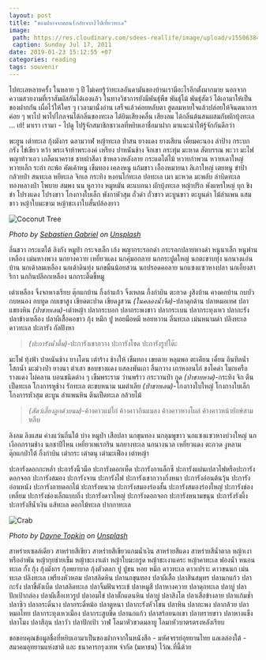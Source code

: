 ```yaml
---
layout: post
title: "ของฝากจากตอน(กลับจาก)ไปเที่ยวทะเล"
image:
 path: https://res.cloudinary.com/sdees-reallife/image/upload/v1550638495/SAM_3381.jpg
 caption: Sunday Jul 17, 2011
date: 2019-01-23 15:12:55 +07
categories: reading
tags: souvenir
---
```

ไปทะเลหลายครั้ง ในหลาย ๆ ปี ไม่เคยรู้ว่าทะเลอันดามันของบ้านเรามีอะไรอีกตั้งมากมาย นอกจากความสวยงามที่เราสัมผัสกันได้เองแล้ว ในทางวิชาการยังมีพันธุ์พืช พันธ์ุไม้ พันธุ์สัตว์ ได้เอามาให้เป็นของฝากกัน เผื่อไว้ให้ใคร ๆ เวลามานั่งอ่าน เสร็จแล้วค่อยหลับตา สูดลมหายใจแล้วปล่อยให้จินตนาการค่อย ๆ พาไป พาไปไกลจนได้กลิ่นของทะเล ได้ยินเสียงคลื่น เสียงลม ได้กลิ่นต้นสนผสมกับผักบุ้งทะเล ... เย้! มาเรา เรามา - ไปดู ไปรู้จักสมาชิกชาวเลที่หยิบเอาชื่อมาฝาก มาแนะนำให้รู้จักกันดีกว่า

พะยูน เต่าทะเล กุ้งมังกร ฉลามวาฬ หญ้าทะเล ป่าสน ยางแดง ยางเสียน เคี่ยมคะนอง ลำป้าง กระบกกรัง ไข่เขียว หว้า พระเจ้าห้าพระองค์ เหรียง ปาหนันช้าง จิกเขา กระทุ่ม มะหาด สัตบรรณ พะวา มะไฟ พญาท้าวเอว เกล็ดนาคราช ชายผ้าสีดา ข้าหลวงหลังลาย กระแตไต่ไม้ หวายกำพวน หวายเดาใหญ่ หวายเล็ก ระกำ กะพ้อ คัดเค้าหนู เข็มทอง เคลงหนู แก้มขาว เอื้องหมายนา ลิเภาใหญ่ เตยหนู ข่าป้า กล้วยป่า สนทะเล หยีทะเล จิกเล กระทิง หงอนไก่ทะเล ปอทะเล เมา มะหวด มะพลับ ลำบิดทะเล ทองหลางป่า โพบาย สมพง นน หูกวาง หมูหมัน ตะแบกนา ผักบุ้งทะเล หญ้าปริก พังแหรใหญ่ บุก ขิง ข่า โปรงแดง โปรงขาว โกงกางใบเล็ก พังกาหัวสุม ถั่วดำ ถั่วขาว ตะบูนขาว ตะบูนดำ ไม้ลำแพน แสมขาว หญ้าใบมะขาม หญ้าชะเงาใบสั้นปล้องยาว

![Coconut Tree](https://res.cloudinary.com/sdees-reallife/image/upload/c_scale,w_600/v1548238186/sebastien-gabriel-182791-unsplash.jpg)

*Photo by [Sebastien Gabriel](https://unsplash.com/@sgabriel) on [Unsplash](https://unsplash.com)*

ลิ่นชวา กระแตใต้ ลิงกัง หมูป่า กระจงเล็ก เก้ง พญากระรอกดำ กระรอกปลายหางดำ หนูนาเล็ก หนูฟานเหลือง เม่นหางพวง นกยางควาย เหยี่ยวแดง นกคุ่มอกลาย นกกระปูดใหญ่ นกตะขาบทุ่ง นกนางแอ่นบ้าน นกเด้าลมเหลือง นกเด้าดินทุ่ง นกขมิ้นน้อยสวน นกปรอดคอลาย นกแซงแซวหางปลา นกเอี้ยงสาริกา นกกินปลีอกเหลือง นกกระติ๊ดขี้หมู

เต่าเหลือง จิ้งจกหางเรียบ ตุ๊กแกบ้าน กิ้งก่าแก้ว จิ้งเหลน กิ้งก่าบิน ตะกวด งูสิงบ้าน คางคกบ้าน กบบัว กบหนอง กบทูด กบเขาสูง เขียดตะปาด เขียดงูสวน *(ในคลองน้ำจืด)*-ปลาดุกด้าน ปลาหมอเทศ ปลาแขยงหิน *(ป่าชายเลน)*-เต่าหญ้า ปลากระบอก ปลากระพงขาว ปลากระเบน ปลากระทุงเหว ปลากะรัง ปลาข้างเหลือง ปลาผีเสื้อคอขาว กุ้ง หมึก ปู หอยมือหมี หอยหวาน ลิ่นทะเล เม่นหนามดำ ปลิงทะเล ดาวทะเล ปะการัง กัลปังหา

> *(ปะการังน้ำตื้น)*-ปะการังเขากวาง ปะการังโขด ปะการังรูปโต๊ะ

มะไฟ ทุ้งฟ้า ปาหนันช้าง ยางโดน เต่าร้าง ช้างให้ เข็มทอง เขยตาย หลุมพอ ตะเคียน เคี่ยม อินทิลน้ำ โสกน้ำ มะม่วงป่า ยางนา ตำเสา ขอบขางแดง แสลงพันเถา ลิ้นกวาง เถาหงอนไก่ ชงโคดำ โมกเครือ รางแดง ไผ่คลาน บอนชนิดต่าง ๆ เข็มพระราม ว่านพร้าว กระวานป่า กูด *(ป่าชายหาด)*-กระทิง จิก ตีนเป็ดทะเล โกงการหูช้าง รักทะเล ตะขบหนาม นมตำเลีย *(ป่าชายเลน)*-โกงกางใบใหญ่ โกงกางใบเล็ก โกงการหัวสุม ตะบูน ลำแพนหิน ตีนเป็ดทะเล กล้วยไม้

> *(สัตว์เลี้ยงลูกด้วยนม)*-ค้างคาวแม่ไก่ ค้างคาวกินแมลง ค้างคาวหางโผล่ ค้างคาวหน้ายักษ์สามหลืบ

ลิงลม ลิงแสม ค่างแว่นถิ่นใต้ บ่าง หมูป่า เสือปลา นกขุนทอง นกลุมพูขาว นกแซงแซวหางบ่วงใหญ่ นกเงือกกรามช้าง นกชาปีไหน เหยี่ยวเพเรกริน นกยางทะเล นกนางนวล เหยี่ยวแดง ตะกวด งูหลาม ตุ๊กแกป่าใต้ กิ้งก่าบิน เต่ากระ เต่าตนุ เต่ามะเฟือง เต่าหญ้า

ปะการังดอกกะหล่ำ ปะการังนิ้วมือ ปะการังดอกเห็ด ปะการังกาแล็กซี ปะการังแผ่นเปลวไฟหรือปะการังดอกจอก ปะการังสมอง ปะการังจาน ปะการังไฟ ปะการังเขากวางกิ่งหนา ปะการังอ่อนต้นวุ้น ปะการังอ่อนหนัง ปะการังลายดอกไม้ ปะการังหนวด ปะการังสมองร่องสั้น ปะการังสมองร่องใหญ่ ปะการังช่องเหลี่ยม ปะการังช่องเล็กแบบกิ่ง ปะการังดาวใหญ่ ปะการังดอกจอก ปะการังหนามขนุน ปะการังรังผึ้ง ปะการังสีน้ำเงิน แส้ทะเล ดอกไม้ทะเล ปากกาทะเล

![Crab](https://res.cloudinary.com/sdees-reallife/image/upload/c_scale,w_600/v1548237664/dayne-topkin-67327-unsplash.jpg)

*Photo by [Dayne Topkin](https://unsplash.com/@dtopkin1) on [Unsplash](https://unsplash.com)*

สาหร่ายเซลล์เดียว สาหร่ายสีเขียว สาหร่ายสีเขียวแกมน้ำเงิน สาหร่ายสีแดง สาหร่ายสีน้ำตาล หญ้าเงาหรืออำพัน หญ้ากุยช่ายเข็ม หญ้าชะเงาเต่า หญ้าใบมะกรูด หญ้าชะเงาแคระ หญ้าคาทะเล ฟองน้ำ หนอนทะเล กั้ง กุ้ง กุ้งมังกร กุ้งพยาบาล กุ้งตัวตลก ปู ปูขน หอย หมึก ดาวทะเล ดาวเปราะ ดาวขนนก เม่นทะเล ปลิงทะเล เพรียงหัวหอม ปลาสลิดหิน ปลานกขุนทอง ปลาผีเสื้อ ปลาสินสมุทร ปลานกแก้ว ปลากะรัง ปลาขี้ตังเบ็ด ปลาสลิดทะเล ปลาจิ้มฟันจระเข้ ปลาหมูสี ปลาหางควาย ปลาดุกทะเล ปลาบู่ ปลาปักเป้ากล่อง ปลาผีเสื้อเทวรูป ปลาอมไข่ ปลาตั๊กแตนหิน ปลาบู่ ปลาสิงโต ปลาเสือข้างลาย ปลาแก้มช้ำ ปลาซิว ปลากระดี่นาง ปลากระดี่หม้อ ปลาตูหนา ปลากะรังหัวโขน ปลาหิน ปลากะพง ปลากล้วย ปลาหมอไทย ปลากระทุงเหวเมือง ปลากระสูบขีด ปลานกแก้ว ปลาสร้อยนกเขา ปลาทรายขาว ปลาหางแข็ง ปลาโมง ปลาสีกุน ปลาวัว ปลาปักเป้า วาฬ โลมาหัวขวดมลายู โลมาหัวบาตรตรงหลังเรียบ

ขอขอบคุณข้อมูลชื่อที่หยิบเอามาเป็นของฝากจากในหนังสือ - มหัศจรรย์อุทยานไทย แลเลล่องใต้ - สมาคมอุทยานแห่งชาติ และ ธนาคารกรุงเทพ จำกัด (มหาชน) ไว้ณ.ที่นี้ด้วย
